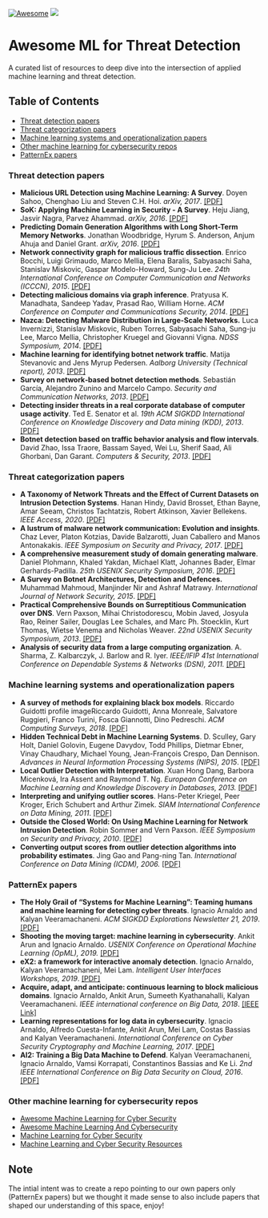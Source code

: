 [![Awesome](https://awesome.re/badge.svg)](https://awesome.re)
![](https://img.shields.io/github/stars/patternex/awesome-ml-for-threat-detection)

# Awesome ML for Threat Detection

A curated list of resources to deep dive into the intersection of applied machine learning and threat detection. 


## Table of Contents

- [Threat detection papers](#threat-detection-papers)
- [Threat categorization papers](#threat-categorization-papers)
- [Machine learning systems and operationalization papers](#operational-ml-papers)
- [Other machine learning for cybersecurity repos](#other-repos)
- [PatternEx papers](#patternex-papers)


### Threat detection papers
* **Malicious URL Detection using Machine Learning: A Survey**. Doyen Sahoo, Chenghao Liu and Steven C.H. Hoi. *arXiv, 2017*. [[PDF]](https://arxiv.org/pdf/1701.07179)
* **SoK: Applying Machine Learning in Security - A Survey**. Heju Jiang, Jasvir Nagra, Parvez Ahammad. *arXiv, 2016*. [[PDF]](https://arxiv.org/pdf/1611.03186)
* **Predicting Domain Generation Algorithms with Long Short-Term Memory Networks**. Jonathan Woodbridge, Hyrum S. Anderson, Anjum Ahuja and Daniel Grant. *arXiv, 2016*. [[PDF]](https://arxiv.org/pdf/1611.00791)
* **Network connectivity graph for malicious traffic dissection**. Enrico Bocchi, Luigi Grimaudo, Marco Mellia, Elena Baralis, Sabyasachi Saha, Stanislav Miskovic, Gaspar Modelo-Howard, Sung-Ju Lee. *24th International Conference on Computer Communication and Networks (ICCCN), 2015*. [[PDF]](https://iris.polito.it/retrieve/handle/11583/2625360/76615/connectivity_graph.pdf)
* **Detecting malicious domains via graph inference**. Pratyusa K. Manadhata, Sandeep Yadav, Prasad Rao, William Horne. *ACM Conference on Computer and Communications Security, 2014*. [[PDF]](https://link.springer.com/content/pdf/10.1007/978-3-319-11203-9_1.pdf)
* **Nazca: Detecting Malware Distribution in Large-Scale Networks.** Luca Invernizzi, Stanislav Miskovic, Ruben Torres, Sabyasachi Saha, Sung-ju Lee, Marco Mellia, Christopher Kruegel and Giovanni Vigna. *NDSS Symposium, 2014*. [[PDF]](https://citeseerx.ist.psu.edu/viewdoc/download?doi=10.1.1.438.2760&rep=rep1&type=pdf)
* **Machine learning for identifying botnet network traffic**. Matija Stevanovic and Jens Myrup Pedersen. *Aalborg University (Technical report), 2013*. [[PDF]](https://vbn.aau.dk/ws/portalfiles/portal/75720938/paper.pdf)
* **Survey on network‐based botnet detection methods**. Sebastián García, Alejandro Zunino and Marcelo Campo. *Security and Communication Networks, 2013*. [[PDF]](https://onlinelibrary.wiley.com/doi/pdf/10.1002/sec.800)
* **Detecting insider threats in a real corporate database of computer usage activity**. Ted E. Senator et al. *19th ACM SIGKDD International Conference on Knowledge Discovery and Data mining (KDD), 2013*. [[PDF]](http://citeseerx.ist.psu.edu/viewdoc/download?doi=10.1.1.480.1037&rep=rep1&type=pdf)
* **Botnet detection based on traffic behavior analysis and flow intervals**. David Zhao, Issa Traore, Bassam Sayed, Wei Lu, Sherif Saad, Ali Ghorbani, Dan Garant. *Computers & Security, 2013*. [[PDF]](https://www.researchgate.net/profile/Sherif_Saad/publication/259117704_Botnet_detection_based_on_traffic_behavior_analysis_and_flow_intervals/links/5a303435aca27271ec89f8e5/Botnet-detection-based-on-traffic-behavior-analysis-and-flow-intervals.pdf)


### Threat categorization papers
* **A Taxonomy of Network Threats and the Effect of Current Datasets on Intrusion Detection Systems**. Hanan Hindy, David Brosset, Ethan Bayne, Amar Seeam, Christos Tachtatzis, Robert Atkinson, Xavier Bellekens. *IEEE Access, 2020*. [[PDF]](https://ieeexplore.ieee.org/iel7/6287639/8948470/09108270.pdf)
* **A lustrum of malware network communication: Evolution and insights**. Chaz Lever, Platon Kotzias, Davide Balzarotti, Juan Caballero and Manos Antonakakis. *IEEE Symposium on Security and Privacy, 2017*. [[PDF]](http://www.ieee-security.org/TC/SP2017/papers/409.pdf)
* **A comprehensive measurement study of domain generating malware**. Daniel Plohmann, Khaled Yakdan, Michael Klatt, Johannes Bader, Elmar Gerhards-Padilla. *25th USENIX Security Symposium, 2016*. [[PDF]](https://www.usenix.org/system/files/conference/usenixsecurity16/sec16_paper_plohmann.pdf)
* **A Survey on Botnet Architectures, Detection and Defences.** Muhammad Mahmoud, Manjinder Nir and Ashraf Matrawy. *International Journal of Network Security, 2015*. [[PDF]](http://ijns.jalaxy.com.tw/contents/ijns-v17-n3/ijns-v17-n3.pdf#page=48)
* **Practical Comprehensive Bounds on Surreptitious Communication over DNS**. Vern Paxson, Mihai Christodorescu, Mobin Javed, Josyula Rao, Reiner Sailer, Douglas Lee Schales, and Marc Ph. Stoecklin, Kurt Thomas, Wietse Venema and Nicholas Weaver. *22nd USENIX Security Symposium, 2013*. [[PDF]](https://www.usenix.org/system/files/conference/usenixsecurity13/sec13-paper_paxson.pdf)
* **Analysis of security data from a large computing organization**. A. Sharma, Z. Kalbarczyk, J. Barlow and R. Iyer. *IEEE/IFIP 41st International Conference on Dependable Systems & Networks (DSN), 2011.* [[PDF]](http://www.academia.edu/download/40319777/Analysis_of_security_data_from_a_large_c20151123-15766-14wy5bo.pdf)


### Machine learning systems and operationalization papers
* **A survey of methods for explaining black box models**. Riccardo  Guidotti profile imageRiccardo Guidotti, Anna  Monreale, Salvatore  Ruggieri, Franco  Turini, Fosca  Giannotti, Dino  Pedreschi. *ACM Computing Surveys, 2018*. [[PDF]](https://dl.acm.org/doi/pdf/10.1145/3236009)
* **Hidden Technical Debt in Machine Learning Systems**. D. Sculley, Gary Holt, Daniel Golovin, Eugene Davydov, Todd Phillips, Dietmar Ebner, Vinay Chaudhary, Michael Young, Jean-François Crespo, Dan Dennison. *Advances in Neural Information Processing Systems (NIPS), 2015*. [[PDF]](http://papers.nips.cc/paper/5656-hidden-technical-debt-in-machine-learning-systems.pdf)
* **Local Outlier Detection with Interpretation**. Xuan Hong Dang, Barbora Micenková, Ira Assent and Raymond T. Ng. *European Conference on Machine Learning and Knowledge Discovery in Databases, 2013.* [[PDF]](https://link.springer.com/content/pdf/10.1007/978-3-642-40994-3_20.pdf)
* **Interpreting and unifying outlier scores**. Hans-Peter Kriegel, Peer Kroger, Erich Schubert and Arthur Zimek. *SIAM International Conference on Data Mining, 2011*. [[PDF]](http://citeseerx.ist.psu.edu/viewdoc/download?doi=10.1.1.232.2719&rep=rep1&type=pdf)
* **Outside the Closed World: On Using Machine Learning for Network Intrusion Detection**. Robin Sommer and Vern Paxson. *IEEE Symposium on Security and Privacy, 2010*. [[PDF]](https://www.icir.org/robin/papers/oakland10-ml.pdf)
* **Converting output scores from outlier detection algorithms into probability estimates**. Jing Gao and Pang-ning Tan. *International Conference on Data Mining (ICDM), 2006.* [[PDF]](https://core.ac.uk/download/pdf/193238184.pdf)


### PatternEx papers
* **The Holy Grail of “Systems for Machine Learning”: Teaming humans and machine learning for detecting cyber threats**. Ignacio Arnaldo and Kalyan Veeramachaneni. *ACM SIGKDD Explorations Newsletter 21, 2019*. [[PDF]](https://www.kdd.org/exploration_files/5._CR_18._The_challenges_in_teaming_humans_-_Final.pdf) 
* **Shooting the moving target: machine learning in cybersecurity**. Ankit Arun and Ignacio Arnaldo. *USENIX Conference on Operational Machine Learning (OpML), 2019.* [[PDF]](https://www.usenix.org/system/files/opml19papers-arun.pdf) 
* **eX2: a framework for interactive anomaly detection**. Ignacio Arnaldo, Kalyan Veeramachaneni, Mei Lam. *Intelligent User Interfaces Workshops, 2019*. [[PDF]](http://ceur-ws.org/Vol-2327/IUI19WS-ESIDA-2.pdf) 
* **Acquire, adapt, and anticipate: continuous learning to block malicious domains**. Ignacio Arnaldo, Ankit Arun, Sumeeth Kyathanahalli, Kalyan Veeramachaneni. *IEEE international conference on Big Data, 2018*. [[IEEE Link]](https://ieeexplore.ieee.org/document/8622197)
* **Learning representations for log data in cybersecurity**. Ignacio Arnaldo, Alfredo Cuesta-Infante, Ankit Arun, Mei Lam, Costas Bassias and Kalyan Veeramachaneni. *International Conference on Cyber Security Cryptography and Machine Learning, 2017*. [[PDF]](https://dai.lids.mit.edu/wp-content/uploads/2018/02/2017_CSCML_Learning_log_representations_camera_ready_v2-3-1-1.pdf)
* **AI2: Training a Big Data Machine to Defend**. Kalyan Veeramachaneni, Ignacio Arnaldo, Vamsi Korrapati, Constantinos Bassias and Ke Li. *2nd IEEE International Conference on Big Data Security on Cloud, 2016*. [[PDF]](https://dai.lids.mit.edu/wp-content/uploads/2017/10/AI2_Paper.pdf) 


### Other machine learning for cybersecurity repos
* [Awesome Machine Learning for Cyber Security](https://github.com/jivoi/awesome-ml-for-cybersecurity)
* [Awesome Machine Learning And Cybersecurity](https://github.com/mebiux/Awesome-ML-Cybersecurity)
* [Machine Learning for Cyber Security](https://github.com/wtsxDev/Machine-Learning-for-Cyber-Security)
* [Machine Learning and Cyber Security Resources](https://github.com/dleyanlin/Machine-Learning-and-Cyber-Security-Resources)


## Note

The intial intent was to create a repo pointing to our own papers only (PatternEx papers) but we thought it made sense to also include papers that shaped our understanding of this space, enjoy! 
